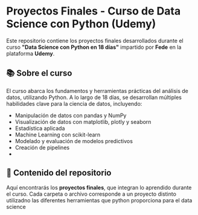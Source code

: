 # Proyectos Finales - Curso de Data Science con Python (Udemy)

Este repositorio contiene los proyectos finales desarrollados durante el curso **"Data Science con Python en 18 días"** impartido por **Fede** en la plataforma **Udemy**.

## 📚 Sobre el curso

El curso abarca los fundamentos y herramientas prácticas del análisis de datos, utilizando Python. A lo largo de 18 días, se desarrollan múltiples habilidades clave para la ciencia de datos, incluyendo:

- Manipulación de datos con pandas y NumPy
- Visualización de datos con matplotlib, plotly y seaborn
- Estadística aplicada
- Machine Learning con scikit-learn 
- Modelado y evaluación de modelos predictivos
- Creación de pipelines
- 
## 🧠 Contenido del repositorio

Aquí encontrarás los **proyectos finales**, que integran lo aprendido durante el curso. Cada carpeta o archivo corresponde a un proyecto distinto utilizadno las diferentes herramientas que python proporciona para el data science

